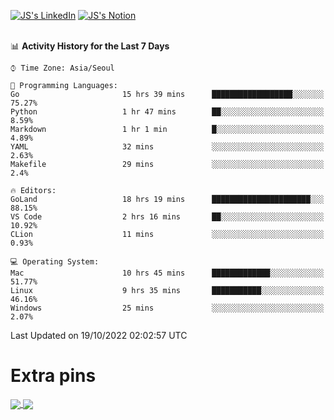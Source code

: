 
[![JS's LinkedIn](https://img.shields.io/badge/LinkedIn-blue?style=for-the-badge&logo=linkedin)](https://www.linkedin.com/in/jaeseung-lee-5a2a32139/) 
[![JS's Notion](https://img.shields.io/badge/Notion-black?style=for-the-badge&logo=notion)](https://bit.ly/ljswiki1) <br><br>
<!-- ![JS's GitHub stats](https://github-readme-stats-lemon-five.vercel.app/api?username=tkxkd0159&hide=contribs,prs,stars,issues&show_icons=true&theme=react&include_all_commits=true)   -->
<!-- ![Top Langs](https://github-readme-stats-lemon-five.vercel.app/api/top-langs/?username=tkxkd0159&layout=compact&hide=jupyter%20notebook,scss,html,css&langs_count=10)  -->


<!--START_SECTION:waka-->
📊 **Activity History for the Last 7 Days** 

```text
⌚︎ Time Zone: Asia/Seoul

💬 Programming Languages: 
Go                       15 hrs 39 mins      ██████████████████░░░░░░░   75.27% 
Python                   1 hr 47 mins        ██░░░░░░░░░░░░░░░░░░░░░░░   8.59% 
Markdown                 1 hr 1 min          █░░░░░░░░░░░░░░░░░░░░░░░░   4.89% 
YAML                     32 mins             ░░░░░░░░░░░░░░░░░░░░░░░░░   2.63% 
Makefile                 29 mins             ░░░░░░░░░░░░░░░░░░░░░░░░░   2.4%

🔥 Editors: 
GoLand                   18 hrs 19 mins      ██████████████████████░░░   88.15% 
VS Code                  2 hrs 16 mins       ██░░░░░░░░░░░░░░░░░░░░░░░   10.92% 
CLion                    11 mins             ░░░░░░░░░░░░░░░░░░░░░░░░░   0.93%

💻 Operating System: 
Mac                      10 hrs 45 mins      █████████████░░░░░░░░░░░░   51.77% 
Linux                    9 hrs 35 mins       ███████████░░░░░░░░░░░░░░   46.16% 
Windows                  25 mins             ░░░░░░░░░░░░░░░░░░░░░░░░░   2.07%

```


 Last Updated on 19/10/2022 02:02:57 UTC
<!--END_SECTION:waka-->

# Extra pins
<a href="https://github.com/tkxkd0159/tkxkd0159.github.io">
  <img align="center" src="https://github-readme-stats-lemon-five.vercel.app/api/pin/?username=tkxkd0159&repo=nft-card-game&theme=react" />
</a>
<a href="https://github.com/tkxkd0159/dsalgo">
  <img align="center" src="https://github-readme-stats-lemon-five.vercel.app/api/pin/?username=tkxkd0159&repo=dsalgo&theme=react" />
</a>

<!---
- 🔭 I’m currently working on ...
- 🌱 I’m currently learning blockchain and distributed network
- 👯 I’m looking to collaborate on ...
- 🤔 I’m looking for help with ...
- 💬 Ask me about ...
- 📫 How to reach me: ...
- 😄 Pronouns: ...
- ⚡ Fun fact: ...
-->
